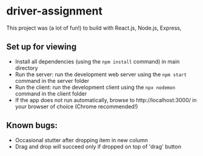 # driver-assignment
 This project was (a lot of fun!) to build with React.js, Node.js, Express, 

## Set up for viewing
- Install all dependencies (using the `npm install` command) in main directory
- Run the server: run the development web server using the `npm start` command in the server folder
- Run the client: run the development client using the `npx nodemon` command in the client folder
- If the app does not run automatically, browse to http://localhost:3000/ in your browser of choice (Chrome recommended!)

## Known bugs:
- Occasional stutter after dropping item in new column
- Drag and drop will succeed only if dropped on top of 'drag' button
